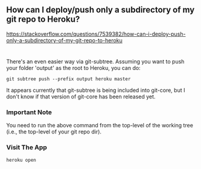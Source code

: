 ## How can I deploy/push only a subdirectory of my git repo to Heroku?

https://stackoverflow.com/questions/7539382/how-can-i-deploy-push-only-a-subdirectory-of-my-git-repo-to-heroku

#
There's an even easier way via git-subtree. Assuming you want to push your folder 'output' as the root to Heroku, you can do:
```
git subtree push --prefix output heroku master
```
It appears currently that git-subtree is being included into git-core, but I don't know if that version of git-core has been released yet.

### Important Note
You need to run the above command from the top-level of the working tree (i.e., the top-level of your git repo dir).

### Visit The App
```
heroku open
```